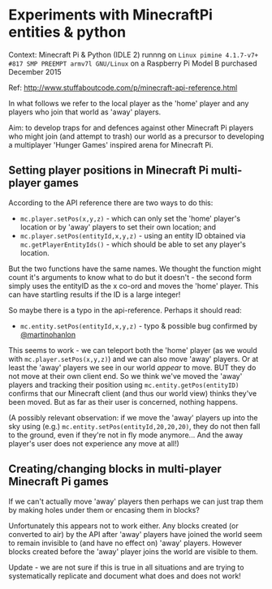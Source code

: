 # Experiments with MinecraftPi entities & python

Context: Minecraft Pi & Python (IDLE 2) runnng on `Linux pimine 4.1.7-v7+ #817 SMP PREEMPT armv7l GNU/Linux` on a Raspberry Pi Model B purchased December 2015

Ref: http://www.stuffaboutcode.com/p/minecraft-api-reference.html

In what follows we refer to the local player as the 'home' player and any players who join that world as 'away' players.

Aim: to develop traps for and defences against other Minecraft Pi players who might join (and attempt to trash) our world as a precursor to developing a multiplayer 'Hunger Games' inspired arena for Minecraft Pi.

## Setting player positions in Minecraft Pi multi-player games
According to the API reference there are two ways to do this:
 * `mc.player.setPos(x,y,z)` - which can only set the 'home' player's location or by 'away' players to set their own location;
and
 * `mc.player.setPos(entityId,x,y,z)` - using an entity ID obtained via `mc.getPlayerEntityIds()` - which should be able to set any player's location.

But the two functions have the same names. We thought the function might count it's arguments to know what to do but it doesn't - the second form simply uses the entityID as the x co-ord and moves the 'home' player. This can have startling results if the ID is a large integer!

So maybe there is a typo in the api-reference. Perhaps it should read:
 * `mc.entity.setPos(entityId,x,y,z)` - typo & possible bug confirmed by [@martinohanlon](https://twitter.com/martinohanlon/status/690307404655886336)

This seems to work - we can teleport both the 'home' player (as we would with `mc.player.setPos(x,y,z)`) and we can also move 'away' players. Or at least the 'away' players we see in our world _appear_ to move. BUT they do not move at their own client end. So we think we've moved the 'away' players and tracking their position using `mc.entity.getPos(entityID)` confirms that our Minecraft client (and thus our world view) thinks they've been moved. But as far as their user is concerned, nothing happens.

(A possibly relevant observation: if we move the 'away' players up into the sky using (e.g.) `mc.entity.setPos(entityId,20,20,20)`, they do not then fall to the ground, even if they're not in fly mode anymore... And the away player's user does not experience any move at all!)

## Creating/changing blocks in multi-player Minecraft Pi games
If we can't actually move 'away' players then perhaps we can just trap them by making holes under them or encasing them in blocks?

Unfortunately this appears not to work either. Any blocks created (or converted to air) by the API after 'away' players have joined the world seem to remain invisible to (and have no effect on) 'away' players. However blocks created before the 'away' player joins the world are visible to them.

Update - we are not sure if this is true in all situations and are trying to systematically replicate and document what does and does not work!
